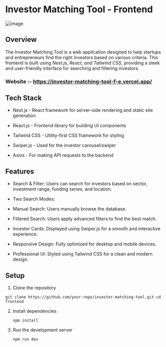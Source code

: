 # Investor Matching Tool - Frontend

![image](https://github.com/user-attachments/assets/20d779c4-bf0b-46d9-bb0c-a8ea3164da22)

## Overview

The Investor Matching Tool is a web application designed to help startups and entrepreneurs find the right investors based on various criteria. This frontend is built using *Next.js, React, and Tailwind CSS*, providing a sleek and user-friendly interface for searching and filtering investors.

### Website :- https://investor-matching-tool-f-e.vercel.app/

## Tech Stack

- Next.js - React framework for server-side rendering and static site generation

- React.js - Frontend library for building UI components

- Tailwind CSS - Utility-first CSS framework for styling

- Swiper.js - Used for the investor carousel/swiper

- Axios - For making API requests to the backend

## Features

- Search & Filter: Users can search for investors based on sector, investment range, funding series, and location.

- Two Search Modes:

- Manual Search: Users manually browse the database.

- Filtered Search: Users apply advanced filters to find the best match.

- Investor Cards: Displayed using Swiper.js for a smooth and interactive experience.

- Responsive Design: Fully optimized for desktop and mobile devices.

- Professional UI: Styled using Tailwind CSS for a clean and modern design.

## Setup

1. Clone the repository

`git clone https://github.com/your-repo/investor-matching-tool.git
cd frontend`

2. Install dependencies

   `npm install`
   
3. Run the development server
   
   `npm run dev`
